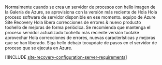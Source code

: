 
Normalmente cuando se crea un servidor de procesos con hello imagen de la Galería de Azure, se aprovisiona con la versión más reciente de Hola Hola proceso software de servidor disponible en ese momento. equipo de Azure Site Recovery Hola libera correcciones de errores & nuevo producto toohello de mejoras de forma periódica. Se recomienda que mantenga el proceso servidor actualizado toohello más reciente versión tootake aprovechar Hola correcciones de errores, nuevas características y mejoras que se han liberado. Siga hello debajo tooupdate de pasos en el servidor de proceso que se ejecuta en Azure.

[!INCLUDE [site-recovery-configuration-server-requirements](site-recovery-vmware-upgrade-process-server-internal.md)]
